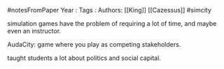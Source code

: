 #notesFromPaper
Year   :
Tags   :
Authors: [[King]] [[Cazessus]]
#simcity

simulation games have the problem of requiring a lot of time, and maybe even an instructor.

AudaCity: game where you play as competing stakeholders.

taught students a lot about politics and social capital.

